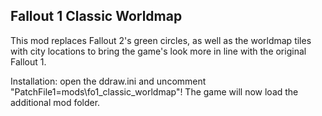 Fallout 1 Classic Worldmap
--------------------------

This mod replaces Fallout 2's green circles, as well as the 
worldmap tiles with city locations to bring the game's look
more in line with the original Fallout 1. 

Installation:
open the ddraw.ini and uncomment "PatchFile1=mods\fo1_classic_worldmap"!
The game will now load the additional mod folder.
